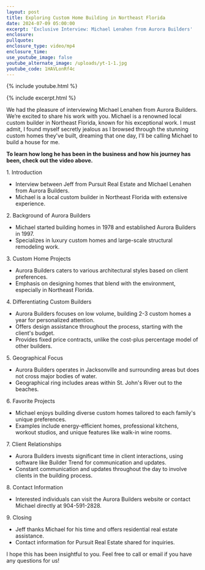 ```yaml
---
layout: post
title: Exploring Custom Home Building in Northeast Florida
date: 2024-07-09 05:00:00
excerpt: 'Exclusive Interview: Michael Lenahen from Aurora Builders'
enclosure:
pullquote:
enclosure_type: video/mp4
enclosure_time:
use_youtube_image: false
youtube_alternate_image: /uploads/yt-1-1.jpg
youtube_code: 1HAVLonRf4c
---
```

{% include youtube.html %}

{% include excerpt.html %}

We  had the pleasure of interviewing Michael Lenahen from Aurora Builders. We’re excited to share his work with you. Michael is a renowned local custom builder in Northeast Florida, known for his exceptional work. I must admit, I found myself secretly jealous as I browsed through the stunning custom homes they've built, dreaming that one day, I'll be calling Michael to build a house for me.

**To learn how long he has been in the business and how his journey has been, check out the video above.**

1\.	Introduction

* Interview between Jeff from Pursuit Real Estate and Michael Lenahen from Aurora Builders.
* Michael is a local custom builder in Northeast Florida with extensive experience.

2\.	Background of Aurora Builders

* Michael started building homes in 1978 and established Aurora Builders in 1997.
* Specializes in luxury custom homes and large-scale structural remodeling work.

3\.	Custom Home Projects

* Aurora Builders caters to various architectural styles based on client preferences.
* Emphasis on designing homes that blend with the environment, especially in Northeast Florida.

4\.	Differentiating Custom Builders

* Aurora Builders focuses on low volume, building 2-3 custom homes a year for personalized attention.
* Offers design assistance throughout the process, starting with the client's budget.
* Provides fixed price contracts, unlike the cost-plus percentage model of other builders.

5\.	Geographical Focus

* Aurora Builders operates in Jacksonville and surrounding areas but does not cross major bodies of water.
* Geographical ring includes areas within St. John's River out to the beaches.

6\. Favorite Projects

* Michael enjoys building diverse custom homes tailored to each family's unique preferences.
* Examples include energy-efficient homes, professional kitchens, workout studios, and unique features like walk-in wine rooms.

7\.	Client Relationships

* Aurora Builders invests significant time in client interactions, using software like Builder Trend for communication and updates.
* Constant communication and updates throughout the day to involve clients in the building process.

8\.	Contact Information

* Interested individuals can visit the Aurora Builders website or contact Michael directly at 904-591-2828.

9\.	Closing

* Jeff thanks Michael for his time and offers residential real estate assistance.
* Contact information for Pursuit Real Estate shared for inquiries.

I hope this has been insightful to you. Feel free to call or email if you have any questions for us!